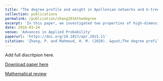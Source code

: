 ```yaml
---
title: "The degree profile and weight in Apollonian networks and k-trees"
collection: publications
permalink: /publication/zhang2016thedegree
excerpt: 'In this paper, we investigated two properties of high-dimensional random Apollonian networks (RANs): the degree profile and a novel topological index called total weight. The primary methods for the analysis included martingale theory, Pólya urns and stochastic recurrences.'
date: 2016-03-24
venue: 'Advances in Applied Probability'
paperurl: 'https://doi.org/10.1017/apr.2015.11'
citation: 'Zhang, P. and Mahmoud, H. M. (2020). &quot;The degree profile and weight in Apollonian networks and k-trees.&quot; <i>Advances in Applied Probability</i>, <b>48</b>(1), 163--175.'
---
```

Add full discritpion here.

[Download paper here](https://doi.org/10.1017/apr.2015.11)

[Mathematical review](https://mathscinet.ams.org/mathscinet-getitem?mr=3473572)
